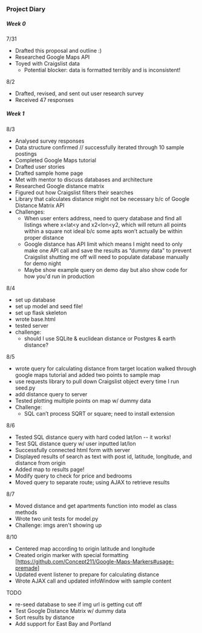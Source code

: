 ### Project Diary

##### Week 0
7/31
- Drafted this proposal and outline :)
- Researched Google Maps API
- Toyed with Craigslist data
  - Potential blocker: data is formatted terribly and is inconsistent!

8/2
- Drafted, revised, and sent out user research survey
- Received 47 responses

##### Week 1
8/3
- Analysed survey responses
- Data structure confirmed // successfully iterated through 10 sample postings
- Completed Google Maps tutorial
- Drafted user stories
- Drafted sample home page
- Met with mentor to discuss databases and architecture
- Researched Google distance matrix
- Figured out how Craigslist filters their searches
- Library that calculates distance might not be necessary b/c of Google Distance Matrix API
- Challenges:
  - When user enters address, need to query database and find all listings where x<lat<y and x2<lon<y2, which will return all points within a square
  not ideal b/c some apts won’t actually be within proper distance
  - Google distance has API limit which means I might need to only make one API call and save the results as “dummy data"
  to prevent Craigslist shutting me off will need to populate database manually for demo night
  - Maybe show example query on demo day but also show code for how you'd run in production


8/4
- set up database
- set up model and seed file!
- set up flask skeleton
- wrote base.html
- tested server
- challenge:
  - should I use SQLite & euclidean distance or Postgres & earth distance?

8/5
- wrote query for calculating distance from target location
walked through google maps tutorial and added two points to sample map
- use requests library to pull down Craigslist object every time I run seed.py
- add distance query to server
- Tested plotting multiple points on map w/ dummy data
- Challenge:
  - SQL can’t process SQRT or square; need to install extension

8/6
- Tested SQL distance query with hard coded lat/lon -- it works!
- Test SQL distance query w/ user inputted lat/lon
- Successfully connected html form with server
- Displayed results of search as text with post id, latitude, longitude, and distance from origin
- Added map to results page!
- Modify query to check for price and bedrooms
- Moved query to separate route; using AJAX to retrieve results

8/7
- Moved distance and get apartments function into model as class methods
- Wrote two unit tests for model.py
- Challenge: imgs aren't showing up

8/10
- Centered map according to origin latitude and longitude
- Created origin marker with special formatting [https://github.com/Concept211/Google-Maps-Markers#usage-premade]
- Updated event listener to prepare for calculating distance
- Wrote AJAX call and updated infoWindow with sample content


TODO

- re-seed database to see if img url is getting cut off
- Test Google Distance Matrix w/ dummy data
- Sort results by distance
- Add support for East Bay and Portland

